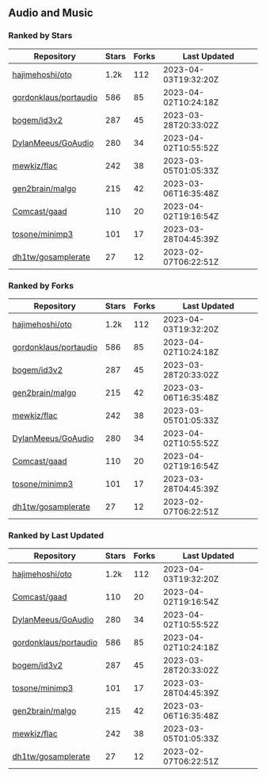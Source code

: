 ## Audio and Music

### Ranked by Stars

| Repository | Stars | Forks | Last Updated |
|------------|-------|-------|--------------|
| [hajimehoshi/oto](https://github.com/hajimehoshi/oto) | 1.2k | 112 | 2023-04-03T19:32:20Z |
| [gordonklaus/portaudio](https://github.com/gordonklaus/portaudio) | 586 | 85 | 2023-04-02T10:24:18Z |
| [bogem/id3v2](https://github.com/bogem/id3v2) | 287 | 45 | 2023-03-28T20:33:02Z |
| [DylanMeeus/GoAudio](https://github.com/DylanMeeus/GoAudio) | 280 | 34 | 2023-04-02T10:55:52Z |
| [mewkiz/flac](https://github.com/mewkiz/flac) | 242 | 38 | 2023-03-05T01:05:33Z |
| [gen2brain/malgo](https://github.com/gen2brain/malgo) | 215 | 42 | 2023-03-06T16:35:48Z |
| [Comcast/gaad](https://github.com/Comcast/gaad) | 110 | 20 | 2023-04-02T19:16:54Z |
| [tosone/minimp3](https://github.com/tosone/minimp3) | 101 | 17 | 2023-03-28T04:45:39Z |
| [dh1tw/gosamplerate](https://github.com/dh1tw/gosamplerate) | 27 | 12 | 2023-02-07T06:22:51Z |

### Ranked by Forks

| Repository | Stars | Forks | Last Updated |
|------------|-------|-------|--------------|
| [hajimehoshi/oto](https://github.com/hajimehoshi/oto) | 1.2k | 112 | 2023-04-03T19:32:20Z |
| [gordonklaus/portaudio](https://github.com/gordonklaus/portaudio) | 586 | 85 | 2023-04-02T10:24:18Z |
| [bogem/id3v2](https://github.com/bogem/id3v2) | 287 | 45 | 2023-03-28T20:33:02Z |
| [gen2brain/malgo](https://github.com/gen2brain/malgo) | 215 | 42 | 2023-03-06T16:35:48Z |
| [mewkiz/flac](https://github.com/mewkiz/flac) | 242 | 38 | 2023-03-05T01:05:33Z |
| [DylanMeeus/GoAudio](https://github.com/DylanMeeus/GoAudio) | 280 | 34 | 2023-04-02T10:55:52Z |
| [Comcast/gaad](https://github.com/Comcast/gaad) | 110 | 20 | 2023-04-02T19:16:54Z |
| [tosone/minimp3](https://github.com/tosone/minimp3) | 101 | 17 | 2023-03-28T04:45:39Z |
| [dh1tw/gosamplerate](https://github.com/dh1tw/gosamplerate) | 27 | 12 | 2023-02-07T06:22:51Z |

### Ranked by Last Updated

| Repository | Stars | Forks | Last Updated |
|------------|-------|-------|--------------|
| [hajimehoshi/oto](https://github.com/hajimehoshi/oto) | 1.2k | 112 | 2023-04-03T19:32:20Z |
| [Comcast/gaad](https://github.com/Comcast/gaad) | 110 | 20 | 2023-04-02T19:16:54Z |
| [DylanMeeus/GoAudio](https://github.com/DylanMeeus/GoAudio) | 280 | 34 | 2023-04-02T10:55:52Z |
| [gordonklaus/portaudio](https://github.com/gordonklaus/portaudio) | 586 | 85 | 2023-04-02T10:24:18Z |
| [bogem/id3v2](https://github.com/bogem/id3v2) | 287 | 45 | 2023-03-28T20:33:02Z |
| [tosone/minimp3](https://github.com/tosone/minimp3) | 101 | 17 | 2023-03-28T04:45:39Z |
| [gen2brain/malgo](https://github.com/gen2brain/malgo) | 215 | 42 | 2023-03-06T16:35:48Z |
| [mewkiz/flac](https://github.com/mewkiz/flac) | 242 | 38 | 2023-03-05T01:05:33Z |
| [dh1tw/gosamplerate](https://github.com/dh1tw/gosamplerate) | 27 | 12 | 2023-02-07T06:22:51Z |

